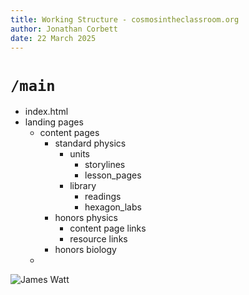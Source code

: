 ```yaml
---
title: Working Structure - cosmosintheclassroom.org
author: Jonathan Corbett
date: 22 March 2025
---
```


# `/main`
<!-- markdownlint-capture -->
- index.html
- landing pages
  - content pages
    - standard physics
      - units
        - storylines
        - lesson_pages
      - library
        - readings
        - hexagon_labs
    - honors physics
      - content page links
      - resource links
    - honors biology
  - 

![James Watt]("build\cosmosintheclassroom\watt.png")
